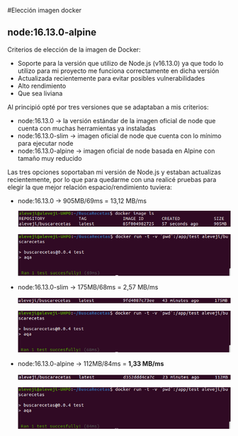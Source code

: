 #Elección imagen docker
## node:16.13.0-alpine

Criterios de elección de la imagen de Docker:
 - Soporte para la versión que utilizo de Node.js (v16.13.0) ya que todo lo utilizo para mi proyecto
 me funciona correctamente en dicha versión
 - Actualizada recientemente para evitar posibles vulnerabilidades
 - Alto rendimiento
 - Que sea liviana

Al principió opté por tres versiones que se adaptaban a mis criterios:
 - node:16.13.0 -> la versión estándar de la imagen oficial de node que cuenta con muchas herramientas ya instaladas
 - node:16.13.0-slim -> imagen oficial de node que cuenta con lo mínimo para ejecutar node
 - node:16.13.0-alpine -> imagen oficial de node basada en Alpine con tamaño muy reducido

Las tres opciones soportaban mi versión de Node.js y estaban actualizas recientemente, por lo que para quedarme con
una realicé pruebas para elegir la que mejor relación espacio/rendimiento tuviera:
 - node:16.13.0 -> 905MB/69ms = 13,12 MB/ms
 
   ![Size node:16.13.0](img/size_docker_node_16.png)
   
   ![Test node:16.13.0](img/test_node_16.png)
 
 - node:16.13.0-slim -> 175MB/68ms = 2,57 MB/ms
 
   ![Size node:16.13.0-slim](img/size_docker_node_16_slim.png)
   
   ![Test node:16.13.0-slim](img/test_node_slim.png)
 
 - node:16.13.0-alpine -> 112MB/84ms = **1,33 MB/ms**
 
   ![Size node:16.13.0-alpine](img/size_docker_node_16_alpine.png)
   
   ![Test node:16.13.0-alpine](img/test_node_alpine.png)

